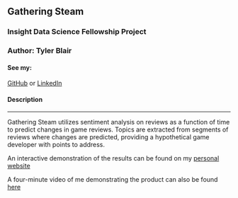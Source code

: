 ## Gathering Steam
### Insight Data Science Fellowship Project

### Author: Tyler Blair
#### See my:
[GitHub](github.com/tblair7) or  [LinkedIn](linkedin.com/in/tylerjblair)
  
#### Description
---  
Gathering Steam utilizes sentiment analysis on reviews as a function of time to predict changes in game reviews. Topics are extracted from segments of reviews where changes are predicted, providing a hypothetical game developer with points to address.  
  
An interactive demonstration of the results can be found on my [personal website](tylerblair.net)  
  
A four-minute video of me demonstrating the product can also be found [here](https://youtu.be/fnirYwyQ7Aw)
